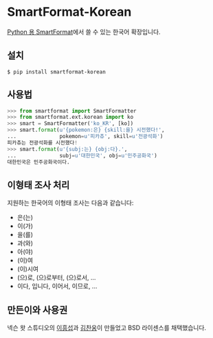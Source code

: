 # SmartFormat-Korean

[Python 용 SmartFormat][smartformat-python]에서 쓸 수 있는 한국어 확장입니다.

[smartformat-python]: https://github.com/what-studio/smartformat

## 설치

```console
$ pip install smartformat-korean
```

## 사용법

```python
>>> from smartformat import SmartFormatter
>>> from smartformat.ext.korean import ko
>>> smart = SmartFormatter('ko_KR', [ko])
>>> smart.format(u'{pokemon:은} {skill:을} 시전했다!',
...              pokemon=u'피카츄', skill=u'전광석화')
피카츄는 전광석화를 시전했다!
>>> smart.format(u'{subj:는} {obj:다}.',
...              subj=u'대한민국', obj=u'민주공화국')
대한민국은 민주공화국이다.
```

## 이형태 조사 처리

지원하는 한국어의 이형태 조사는 다음과 같습니다:

- 은(는)
- 이(가)
- 을(를)
- 과(와)
- 아(야)
- (이)여
- (이)시여
- (으)로, (으)로부터, (으)로서, ...
- 이다, 입니다, 이어서, 이므로, ...

## 만든이와 사용권

넥슨 왓 스튜디오의 [이흥섭][sublee]과 [김찬웅][kexplo]이 만들었고 BSD 라이센스를
채택했습니다.

[sublee]: http://subl.ee/
[kexplo]: http://chanwoong.kim/

